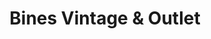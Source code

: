 ---
title: "Bines Vintage & Outlet"
url: /las-rozas-de-madrid/bines-vintage-und-outlet/
shop: Kleidung
---